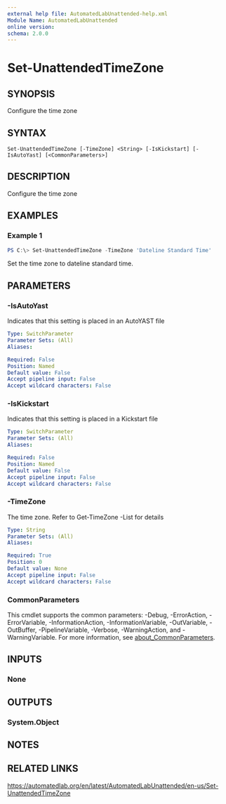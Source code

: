```yaml
---
external help file: AutomatedLabUnattended-help.xml
Module Name: AutomatedLabUnattended
online version:
schema: 2.0.0
---
```


# Set-UnattendedTimeZone

## SYNOPSIS
Configure the time zone

## SYNTAX

```
Set-UnattendedTimeZone [-TimeZone] <String> [-IsKickstart] [-IsAutoYast] [<CommonParameters>]
```

## DESCRIPTION
Configure the time zone

## EXAMPLES

### Example 1
```powershell
PS C:\> Set-UnattendedTimeZone -TimeZone 'Dateline Standard Time'
```

Set the time zone to dateline standard time.

## PARAMETERS

### -IsAutoYast
Indicates that this setting is placed in an AutoYAST file

```yaml
Type: SwitchParameter
Parameter Sets: (All)
Aliases:

Required: False
Position: Named
Default value: False
Accept pipeline input: False
Accept wildcard characters: False
```

### -IsKickstart
Indicates that this setting is placed in a Kickstart file

```yaml
Type: SwitchParameter
Parameter Sets: (All)
Aliases:

Required: False
Position: Named
Default value: False
Accept pipeline input: False
Accept wildcard characters: False
```

### -TimeZone
The time zone.
Refer to Get-TimeZone -List for details

```yaml
Type: String
Parameter Sets: (All)
Aliases:

Required: True
Position: 0
Default value: None
Accept pipeline input: False
Accept wildcard characters: False
```

### CommonParameters
This cmdlet supports the common parameters: -Debug, -ErrorAction, -ErrorVariable, -InformationAction, -InformationVariable, -OutVariable, -OutBuffer, -PipelineVariable, -Verbose, -WarningAction, and -WarningVariable. For more information, see [about_CommonParameters](http://go.microsoft.com/fwlink/?LinkID=113216).

## INPUTS

### None
## OUTPUTS

### System.Object
## NOTES

## RELATED LINKS
https://automatedlab.org/en/latest/AutomatedLabUnattended/en-us/Set-UnattendedTimeZone
